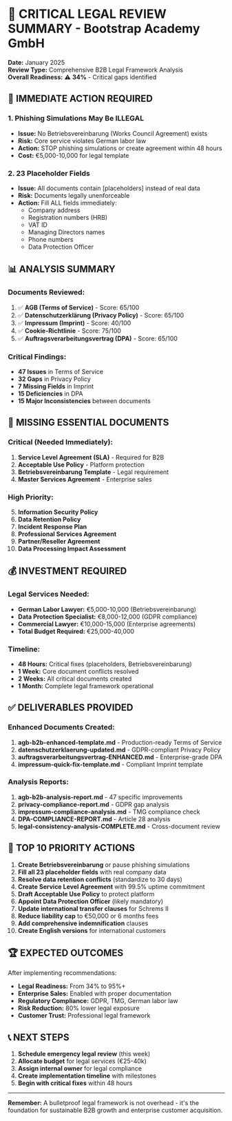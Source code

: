 # 🚨 CRITICAL LEGAL REVIEW SUMMARY - Bootstrap Academy GmbH

**Date:** January 2025  
**Review Type:** Comprehensive B2B Legal Framework Analysis  
**Overall Readiness:** ⚠️ **34%** - Critical gaps identified

## 🔴 IMMEDIATE ACTION REQUIRED

### 1. **Phishing Simulations May Be ILLEGAL** 
- **Issue:** No Betriebsvereinbarung (Works Council Agreement) exists
- **Risk:** Core service violates German labor law
- **Action:** STOP phishing simulations or create agreement within 48 hours
- **Cost:** €5,000-10,000 for legal template

### 2. **23 Placeholder Fields**
- **Issue:** All documents contain [placeholders] instead of real data
- **Risk:** Documents legally unenforceable
- **Action:** Fill ALL fields immediately:
  - Company address
  - Registration numbers (HRB)
  - VAT ID
  - Managing Directors names
  - Phone numbers
  - Data Protection Officer

## 📊 ANALYSIS SUMMARY

### Documents Reviewed:
1. ✅ **AGB (Terms of Service)** - Score: 65/100
2. ✅ **Datenschutzerklärung (Privacy Policy)** - Score: 65/100
3. ✅ **Impressum (Imprint)** - Score: 40/100
4. ✅ **Cookie-Richtlinie** - Score: 75/100
5. ✅ **Auftragsverarbeitungsvertrag (DPA)** - Score: 65/100

### Critical Findings:
- **47 Issues** in Terms of Service
- **32 Gaps** in Privacy Policy
- **7 Missing Fields** in Imprint
- **15 Deficiencies** in DPA
- **15 Major Inconsistencies** between documents

## 🚧 MISSING ESSENTIAL DOCUMENTS

### Critical (Needed Immediately):
1. **Service Level Agreement (SLA)** - Required for B2B
2. **Acceptable Use Policy** - Platform protection
3. **Betriebsvereinbarung Template** - Legal requirement
4. **Master Services Agreement** - Enterprise sales

### High Priority:
5. **Information Security Policy**
6. **Data Retention Policy**
7. **Incident Response Plan**
8. **Professional Services Agreement**
9. **Partner/Reseller Agreement**
10. **Data Processing Impact Assessment**

## 💰 INVESTMENT REQUIRED

### Legal Services Needed:
- **German Labor Lawyer:** €5,000-10,000 (Betriebsvereinbarung)
- **Data Protection Specialist:** €8,000-12,000 (GDPR compliance)
- **Commercial Lawyer:** €10,000-15,000 (Enterprise agreements)
- **Total Budget Required:** €25,000-40,000

### Timeline:
- **48 Hours:** Critical fixes (placeholders, Betriebsvereinbarung)
- **1 Week:** Core document conflicts resolved
- **2 Weeks:** All critical documents created
- **1 Month:** Complete legal framework operational

## ✅ DELIVERABLES PROVIDED

### Enhanced Documents Created:
1. **agb-b2b-enhanced-template.md** - Production-ready Terms of Service
2. **datenschutzerklaerung-updated.md** - GDPR-compliant Privacy Policy
3. **auftragsverarbeitungsvertrag-ENHANCED.md** - Enterprise-grade DPA
4. **impressum-quick-fix-template.md** - Compliant Imprint template

### Analysis Reports:
1. **agb-b2b-analysis-report.md** - 47 specific improvements
2. **privacy-compliance-report.md** - GDPR gap analysis
3. **impressum-compliance-analysis.md** - TMG compliance check
4. **DPA-COMPLIANCE-REPORT.md** - Article 28 analysis
5. **legal-consistency-analysis-COMPLETE.md** - Cross-document review

## 🎯 TOP 10 PRIORITY ACTIONS

1. **Create Betriebsvereinbarung** or pause phishing simulations
2. **Fill all 23 placeholder fields** with real company data
3. **Resolve data retention conflicts** (standardize to 30 days)
4. **Create Service Level Agreement** with 99.5% uptime commitment
5. **Draft Acceptable Use Policy** to protect platform
6. **Appoint Data Protection Officer** (likely mandatory)
7. **Update international transfer clauses** for Schrems II
8. **Reduce liability cap** to €50,000 or 6 months fees
9. **Add comprehensive indemnification** clauses
10. **Create English versions** for international customers

## 🏆 EXPECTED OUTCOMES

After implementing recommendations:
- **Legal Readiness:** From 34% to 95%+
- **Enterprise Sales:** Enabled with proper documentation
- **Regulatory Compliance:** GDPR, TMG, German labor law
- **Risk Reduction:** 80% lower legal exposure
- **Customer Trust:** Professional legal framework

## 📞 NEXT STEPS

1. **Schedule emergency legal review** (this week)
2. **Allocate budget** for legal services (€25-40k)
3. **Assign internal owner** for legal compliance
4. **Create implementation timeline** with milestones
5. **Begin with critical fixes** within 48 hours

---

**Remember:** A bulletproof legal framework is not overhead - it's the foundation for sustainable B2B growth and enterprise customer acquisition.